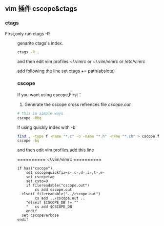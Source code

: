 ## vim 插件 cscope&ctags

### ctags ###
First,only run ctags -R <dir> genarite ctags's index.
```bash
ctags -R .
```

and then edit vim profiles
~/.vimrc or ~/.vim/vimrc or /etc/vimrc

add following the line
set ctags += path(abslote)



### cscope ###
If you want using cscope,First：
1. Generate the cscope cross refrences file *cscope.out*
```bash
# this is simple ways
cscope -Rbq
```

If using quickly index with -b 
```bash
find . -type f -name "*.c" -o -name "*.h" -name "*.ch" > cscope.files
cscope -bq
```
and then edit vim profiles,add this line

========== ~/.vim/vimrc ========== 
```vim
if has("cscope")
	set cscopequickfix=s-,c-,d-,i-,t-,e-
	set cscopetag 
	set csto=0
	if filereadable("cscope.out")
		cs add cscope.out
  elseif filereadable("../cscope.out")
		cs add ../cscope.out ..
	"elseif $CSCOPE_DB != ""
	"	cs add $CSCOPE_DB
	endif
  set cscopeverbose
endif
```

